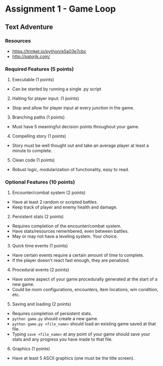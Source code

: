 # Assignment 1 - Game Loop

## Text Adventure
### Resources
- https://trinket.io/python/e5a03e7cbc
- http://patorjk.com/


### Required Features (5 points)
1) Executable (1 points)
- Can be started by running a single .py script
2) Halting for player input. (1 points)
- Stop and allow for player input at every junction in the game.
3) Branching paths (1 points)
- Must have 5 meaningful decision points throughout your game.
4) Compelling story (1 points)
- Story must be well thought out and take an average player at least a minute to complete.
5) Clean code (1 points)
- Robust logic, modularization of functionality, easy to read.

### Optional Features (10 points)
1) Encounter/combat system (2 points)
- Have at least 2 random or scripted battles.
- Keep track of player and enemy health and damage.
2) Persistent stats (2 points)
- Requires completion of the encounter/combat system.
- Have stats/resources remembered, even between battles.
- May or may not have a leveling system. Your choice.
3) Quick time events (1 points)
- Have certain events require a certain amount of time to complete.
- If the player doesn't react fast enough, they are penalized.
4) Procedural events (2 points)
- Have some aspect of your game procedurally generated at the start of a new game.
- Could be room configurations, encounters, item locations, win condition, etc.
5) Saving and loading (2 points)
- Requires completion of persistent stats.
- `python game.py` should create a new game.
- `python game.py <file_name>` should load an existing game saved at that file.
- Typing `save <file_name>` at any point of your game should save your stats and any progress you have made to that file.
6) Graphics (1 points)
- Have at least 5 ASCII graphics (one must be the title screen).
